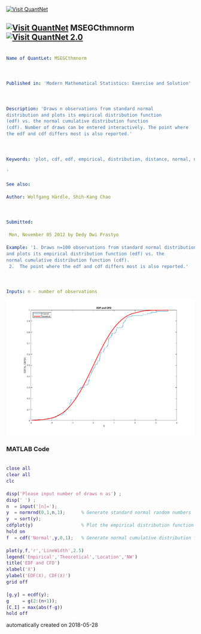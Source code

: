 [<img src="https://github.com/QuantLet/Styleguide-and-FAQ/blob/master/pictures/banner.png" width="888" alt="Visit QuantNet">](http://quantlet.de/)

## [<img src="https://github.com/QuantLet/Styleguide-and-FAQ/blob/master/pictures/qloqo.png" alt="Visit QuantNet">](http://quantlet.de/) **MSEGCthmnorm** [<img src="https://github.com/QuantLet/Styleguide-and-FAQ/blob/master/pictures/QN2.png" width="60" alt="Visit QuantNet 2.0">](http://quantlet.de/)

```yaml

﻿Name of QuantLet: MSEGCthmnorm



Published in: 'Modern Mathematical Statistics: Exercise and Solution'



Description: 'Draws n observations from standard normal 
distribution and plots its empirical distribution function
(edf) vs. the normal cumulative distribution function
(cdf). Number of draws can be entered interactively. The point where
the edf and cdf differs most is also reported.'



Keywords: 'plot, cdf, edf, empirical, distribution, distance, normal, normal-distribution, random, gaussian

'

See also: 

Author: Wolfgang Härdle, Shih-Kang Chao



Submitted:

 Mon, November 05 2012 by Dedy Dwi Prastyo

Example: '1. Draws n=100 observations from standard normal distribution
and plots its empirical distribution function (edf) vs. the
normal cumulative distribution function (cdf).
 2.  The point where the edf and cdf differs most is also reported.'



Inputs: n - number of observations
```

![Picture1](MSEGCthmnorm.png)

### MATLAB Code
```matlab

close all
clear all
clc

disp('Please input number of draws n as') ;
disp(' ') ;
n  = input('[n]=');
y  = normrnd(0,1,n,1);      % Generate standard normal random numbers
y  = sort(y);
cdfplot(y)                  % Plot the empirical distribution function
hold on
f  = cdf('Normal',y,0,1);   % Generate normal cumulative distribution function

plot(y,f,'r','LineWidth',2.5)
legend('Empirical','Theoretical','Location','NW')
title('EDF and CFD')
xlabel('X')
ylabel('EDF(X), CDF(X)')
grid off

[g,y] = ecdf(y);
g     = g(2:(n+1));
[C,I] = max(abs(f-g))
hold off
```

automatically created on 2018-05-28